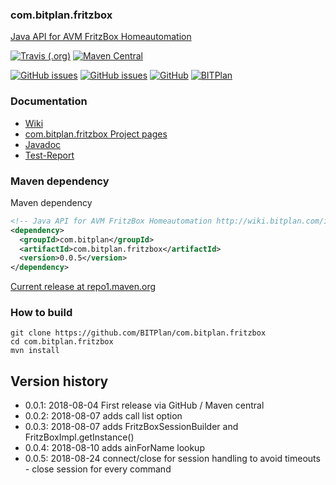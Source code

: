 ### com.bitplan.fritzbox
[Java API for AVM FritzBox Homeautomation](http://wiki.bitplan.com/index.php/Fritzbox-java-api)

[![Travis (.org)](https://img.shields.io/travis/BITPlan/com.bitplan.fritzbox.svg)](https://travis-ci.org/BITPlan/com.bitplan.fritzbox)
[![Maven Central](https://img.shields.io/maven-central/v/com.bitplan/com.bitplan.fritzbox.svg)](https://search.maven.org/artifact/com.bitplan/com.bitplan.fritzbox/0.0.5/jar)

[![GitHub issues](https://img.shields.io/github/issues/BITPlan/com.bitplan.fritzbox.svg)](https://github.com/BITPlan/com.bitplan.fritzbox/issues)
[![GitHub issues](https://img.shields.io/github/issues-closed/BITPlan/com.bitplan.fritzbox.svg)](https://github.com/BITPlan/com.bitplan.fritzbox/issues/?q=is%3Aissue+is%3Aclosed)
[![GitHub](https://img.shields.io/github/license/BITPlan/com.bitplan.fritzbox.svg)](https://www.apache.org/licenses/LICENSE-2.0)
[![BITPlan](http://wiki.bitplan.com/images/wiki/thumb/3/38/BITPlanLogoFontLessTransparent.png/198px-BITPlanLogoFontLessTransparent.png)](http://www.bitplan.com)

### Documentation
* [Wiki](http://wiki.bitplan.com/index.php/Fritzbox-java-api)
* [com.bitplan.fritzbox Project pages](https://BITPlan.github.io/com.bitplan.fritzbox)
* [Javadoc](https://BITPlan.github.io/com.bitplan.fritzbox/apidocs/index.html)
* [Test-Report](https://BITPlan.github.io/com.bitplan.fritzbox/surefire-report.html)
### Maven dependency

Maven dependency
```xml
<!-- Java API for AVM FritzBox Homeautomation http://wiki.bitplan.com/index.php/Fritzbox-java-api -->
<dependency>
  <groupId>com.bitplan</groupId>
  <artifactId>com.bitplan.fritzbox</artifactId>
  <version>0.0.5</version>
</dependency>
```

[Current release at repo1.maven.org](https://repo1.maven.org/maven2/com/bitplan/com.bitplan.fritzbox/0.0.5/)

### How to build
```
git clone https://github.com/BITPlan/com.bitplan.fritzbox
cd com.bitplan.fritzbox
mvn install
```
## Version history
* 0.0.1: 2018-08-04 First release via GitHub / Maven central
* 0.0.2: 2018-08-07 adds call list option
* 0.0.3: 2018-08-07 adds FritzBoxSessionBuilder and FritzBoxImpl.getInstance()
* 0.0.4: 2018-08-10 adds ainForName lookup
* 0.0.5: 2018-08-24 connect/close for session handling to avoid timeouts - close session for every command
